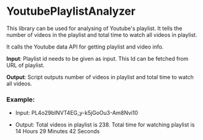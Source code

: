 # YoutubePlaylistAnalyzer
This library can be used for analysing of Youtube's playlist. It tells the number of videos in the playlist and total time to watch all videos in playlist.

It calls the Youtube data API for getting playlist and video info. 

**Input**: 
Playlist id needs to be given as input.  This Id can be fetched from URL of playlist.

**Output**: 
Script outputs number of videos in playlist and total time to watch all videos.

### Example:
* Input: 
PL4o29bINVT4EG_y-k5jGoOu3-Am8Nvi10 

* Output: 
Total videos in playlist is 238.
Total time for watching playlist is 14 Hours 29 Minutes 42 Seconds

